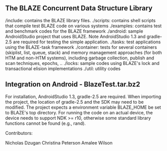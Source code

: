 The BLAZE Concurrent Data Structure Library
-------------------------------------------


/include:      contains the BLAZE library files.
./scripts:     contains shell scripts that compile test BLAZE code on various systems
./examples:    contains test and benchmark codes for the BLAZE framework
  ./android:   sample AndroidStudio project that uses BLAZE. Note AndroidStudio 1.3 and gradle-2.5 are required for testing the simple application.
  ./tasks:     test applications using the BLAZE-task framework
  ./container: tests for several containers (skiplist, list, queue, stack) and memory management approaches (for both HTM and non-HTM systems), including garbage collection, publish and scan techniques, epochs, ..
  ./locks:    sample codes using BLAZE's lock and transactional elision implementations
  ./util:     utility codes 

Integration on Android - BlazeTest.tar.bz2
------------------------------------------
For installation, AndroidStudio 1.3, gradle-2.5 are required. 
When importing the project, the location of gradle-2.5 and the SDK may need to 
be modified. The project expects a environment variable BLAZE_HOME be set to 
BLAZE's top directory. For running the code on an actual device, the device 
needs to support NDK >= r10, otherwise some standard library functions cannot be 
found (e.g., rand).

Contributors:

Nicholas Dzugan
Christina Peterson
Amalee Wilson
